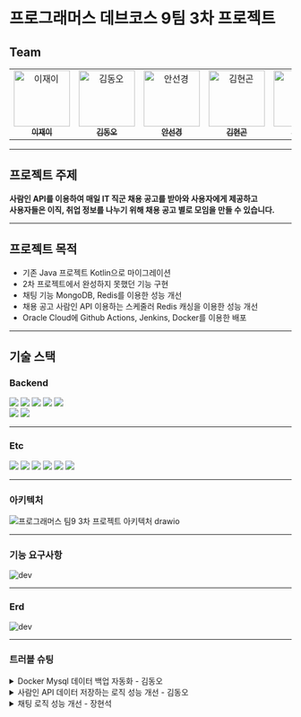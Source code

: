# 프로그래머스 데브코스 9팀 3차 프로젝트

## Team

<table>
  <tr>
    <td align="center"><a href="https://github.com/zelly-log"><img src="https://avatars.githubusercontent.com/u/188554914?v=4" width="100px;" alt="이재이"/><br /><sub><b>이재이</b></sub></a></td>
    <td align="center"><a href="https://github.com/kdo1999"><img src="https://avatars.githubusercontent.com/u/122996064?v=4" width="100px;" alt="김동오"/><br /><sub><b>김동오</b></sub></a></td>
    <td align="center"><a href="https://github.com/sungyeong98"><img src="https://avatars.githubusercontent.com/u/149341161?v=4" width="100px;" alt="안선경"/><br /><sub><b>안선경</b></sub></a></td>
    <td align="center"><a href="https://github.com/Gonhub9"><img src="https://avatars.githubusercontent.com/u/172102165?v=4" width="100px;" alt="김현곤"/><br /><sub><b>김현곤</b></sub></a></td>
    <td align="center"><a href="https://github.com/richard3251"><img src="https://avatars.githubusercontent.com/u/77492691?v=4" width="100px;" alt="정오연"/><br /><sub><b>정오연</b></sub></a></td>
    <td align="center"><a href="https://github.com/Janghyeonsuk"><img src="https://avatars.githubusercontent.com/u/74901548?v=4" width="100px;" alt="장현석"/><br /><sub><b>장현석</b></sub></a></td>

  </tr>
</table>

--- 

## 프로젝트 주제

<b> 사람인 API를 이용하여 매일 IT 직군 채용 공고를 받아와 사용자에게 제공하고<br> 사용자들은 이직, 취업 정보를 나누기 위해 채용 공고 별로 모임을 만들 수 있습니다.</b> 

---

## 프로젝트 목적

- 기존 Java 프로젝트 Kotlin으로 마이그레이션
- 2차 프로젝트에서 완성하지 못했던 기능 구현
- 채팅 기능 MongoDB, Redis를 이용한 성능 개선
- 채용 공고 사람인 API 이용하는 스케줄러 Redis 캐싱을 이용한 성능 개선
- Oracle Cloud에 Github Actions, Jenkins, Docker를 이용한 배포

---

## 기술 스택

### Backend

<img src="https://img.shields.io/badge/Spring-6DB33F?style=for-the-badge&logo=Spring&logoColor=white">
<img src="https://img.shields.io/badge/security-6DB33F?style=for-the-badge&logo=spring-security&logoColor=white">
<img src="https://img.shields.io/badge/MongoDB-47A248?style=for-the-badge&logo=MongoDB&logoColor=white">
<img src="https://img.shields.io/badge/Mysql-4479A1?style=for-the-badge&logo=Mysql&logoColor=white">
<img src="https://img.shields.io/badge/REDIS-FF4438?style=for-the-badge&logo=redis&logoColor=white">
<br>
<img src="https://img.shields.io/badge/kotlin-7F52FF?style=for-the-badge&logo=kotlin&logoColor=white">
<img src="https://img.shields.io/badge/java-007396?style=for-the-badge&logo=openjdk&logoColor=white">

---

### Etc

<img src="https://img.shields.io/badge/notion-000000?style=for-the-badge&logo=notion&logoColor=white">
<img src="https://img.shields.io/badge/github-181717?style=for-the-badge&logo=github&logoColor=white">
<img src="https://img.shields.io/badge/docker-2496ED?style=for-the-badge&logo=docker&logoColor=white">
<img src="https://img.shields.io/badge/actions-2088FF?style=for-the-badge&logo=github-actions&logoColor=white">
<img src="https://img.shields.io/badge/jenkins-D24939?style=for-the-badge&logo=jenkins&logoColor=white">
<img src="https://img.shields.io/badge/discord-5865F2?style=for-the-badge&logo=discord&logoColor=white">

---

### 아키텍처

![프로그래머스 팀9 3차 프로젝트 아키텍처 drawio](https://github.com/user-attachments/assets/7ef2d567-3776-42ae-9ce1-4b8910b8bd2b)

---

### 기능 요구사항

![dev](https://github.com/user-attachments/assets/6d7c0aa1-ce50-4135-af2f-23287c87afa6)

---

### Erd

![dev](https://github.com/user-attachments/assets/cca31929-7d36-42ec-86b7-271f81697dcf)

---

### 트러블 슈팅

<details>
<summary>Docker Mysql 데이터 백업 자동화 - 김동오</summary>
<div markdown="1">

# 🛠 트러블슈팅 기록

## 1. 문제 요약

**발생 일시:** 2025/03/06

**증상: Oracle Cloud 인스턴스에 실행중인 Mysql 강제 종료 현상**

- 강제 종료도 문제지만 데이터 백업이 제대로 이루어지지 않아서 강제 종료 이후엔 DB가 다 날라가는 문제 발생

(문제가 발생한 현상을 간단히 설명)

## 2. 원인 분석

- 메모리 부족 및 최대 연결 수 설정 문제일 가능성 발견

![log](https://github.com/user-attachments/assets/b097a0fe-d2c7-48f3-bdbf-6bbf3c2d2fb0)

## 3. 해결 방법

- Mysql 컨테이너에 bash로 접속해서 my.cnf 파일에 아래 설정 추가
    - [참고 URL](https://manage.accuwebhosting.com/knowledgebase/2320/How-to-Fix-Error-Forcing-close-of-thread-310-user-andsharp039rootandsharp039-in-MySQL.html)

    ```bash
    innodb_buffer_pool_size=512M  # InnoDB 버퍼 풀 크기 설정
    max_connections=100  #
    ```

    ```bash
    # 컨테이너 터미널 접속
    docker exec -it 컨테이너명 bash
    
    # 설정 파일 출력
    cat my.cnf
    
    # 출력 결과 복사 후 위에 설정 추가해서 덮어쓰기
    echo -e "
    # For advice on how to change settings please see
    # http://dev.mysql.com/doc/refman/9.2/en/server-configuration-defaults.html
    
    [mysqld]
    innodb_buffer_pool_size=512M  # InnoDB 버퍼 풀 크기 설정
    max_connections=100  #
    # Remove leading # and set to the amount of RAM for the most important data
    # cache in MySQL. Start at 70% of total RAM for dedicated server, else 10%.
    # innodb_buffer_pool_size = 128M
    #
    # Remove leading # to turn on a very important data integrity option: logging
    # changes to the binary log between backups.
    # log_bin
    #
    # Remove leading # to set options mainly useful for reporting servers.
    # The server defaults are faster for transactions and fast SELECTs.
    # Adjust sizes as needed, experiment to find the optimal values.
    # join_buffer_size = 128M
    # sort_buffer_size = 2M
    # read_rnd_buffer_size = 2M
    
    host-cache-size=0
    skip-name-resolve
    datadir=/var/lib/mysql
    socket=/var/run/mysqld/mysqld.sock
    secure-file-priv=/var/lib/mysql-files
    user=mysql
    
    pid-file=/var/run/mysqld/mysqld.pid
    [client]
    socket=/var/run/mysqld/mysqld.sock" > my.cnf
    
    # 추가한 설정 들어갔는지 확인
    cat my.cnf
    
    exit
    
    # 컨테이너 재시작
    docker stop 컨테이너명
    docker start 컨테이너명
    ```

- DB 자동 백업 설정으로 추후 다시 발생하더라도 복구 가능하게 조치
    - 쉘 스크립트 작성

    ```bash
    vi db_backup/backup.sh
    # 1. I 눌러서 Insert mode에서 아래 내용 복사
    # 2. :wq + Enter로 저장
    ```

    ```bash
    DEV_FILE_NAME=dev_backup_`date +"%Y%m%d%H%M%S"`
    TESTDB_FILE_NAME=testdb_backup_`date +"%Y%m%d%H%M%S"`
    
    # mysql db 데이터 백업
    docker exec mysql-server mysqldump -u root -ptest1 dev > $DEV_FILE_NAME.sql;
    docker exec mysql-server mysqldump -u root -ptest1 testdb > $TESTDB_FILE_NAME.sql;
    
    # 백업 디렉토리에서 백업 파일들 중 가장 최신 3개를 제외하고 나머지 삭제
    ls -t testdb_backup_*.sql | tail -n +4 | xargs rm -ff
    ls -t dev_backup_*.sql | tail -n +4 | xargs rm -f
    ```

    - 자동 실행 설정

    ```bash
    vi /etc/crontab
    # 1. I 눌러서 Insert mode에서 아래 내용 복사
    # 2. :wq + Enter로 저장
    
    ```

    ```bash
    # 1시간마다 자동 실행
    # */60 * * * * 는 cron 표현법이고 따로 찾아보시길 바랍니다.
    # root -> 사용자
    # /var/lib/docker/volumes/mysql-data-vol/db_backup/backup.sh -> 쉘 스크립트 경로
    */60 * * * *    root    /var/lib/docker/volumes/mysql-data-vol/db_backup/backup.sh
    
    ```

## 4. 결과 및 추가 조치

- 현재까지는 서버 다운 없이 정상 가동중

## 5. 회고 및 예방 조치

- 실제 운영 서버라면 당연히 무슨 일이 일어날지 모르기 때문에 DB는 자동으로 백업 조치를 해주어야하는데 볼륨 설정만 해두고 백업을 하지 않았어서 발생했던 거 같다.

추후에는 컨테이너 띄우면서 초기 백업 작업까지 해주어야겠다.

- 최대 커넥션 수랑 InnoDB 버퍼 풀 사이즈는 정확히 어떻게 동작하는지 또 설정 값을 어느정도로 두어야 하는지는 아직 확인해보지 못해서 추후 학습해볼 예정이다.

</div>
</details>

<details>
<summary>사람인 API 데이터 저장하는 로직 성능 개선 - 김동오</summary>
<div markdown="1">

# 🛠 트러블슈팅 기록

## 1. 문제 요약

**발생 일시:** 2025-02-19

**증상:**

(문제가 발생한 현상을 간단히 설명)

## 2. 원인 분석

- 기존 플로우
    - **사람인 API 호출**→`JobPosting`엔티티 변환
    - **JobPosting 전체 저장**(**병목 발생 가능**)
    - **응답받은 Job 데이터를 Map에 저장**(`key: Job.id`,`value: Job 데이터`)
    - **저장된 JobPosting을 순회하면서 추가 처리**
        - `JobPosting.jobId`와 일치하는 Job을`Map`에서 가져옴
        - Job에서`jobCode`를 가져와`","`로 분리
        - 분리된`jobCode`를 순회
            - **`Job_Skill`테이블에서 jobCode 조회**(**병목 발생 가능**)
            - 조회된 데이터를`JobPostingJobSkillList`에 추가 후 저장 (**병목 발생 가능**)
    - **전체 데이터 처리 후 남은 데이터가 있으면 재귀 호출**
- 주요 원인
    - **쿼리 호출 횟수가 많음**
        - `JobPosting`저장 시 1회`INSERT`
        - `JobCode`조회 시 최소 1회, 최대`jobCodeArray.length`만큼 추가`SELECT`
        - `더티 체킹`으로 인한 추가`UPDATE`발생
    - **예상 쿼리 호출량 (1,100개 기준)**
    - 최소**3,300번**, jobCode가 5개씩 있는 경우**7,700번**발생 가능

## 3. 해결 방법

- 전체 저장시 JobSkill까지 초기화 후 저장 (더티체킹 발생하지 않게 수정)
- `Redis`에`JobSkill`을 저장해서 캐싱 처리
- 기존 코드
    - 기존 코드

        ```java
        @Slf4j
        @Service
        @RequiredArgsConstructor
        public class SchedulerService {
        
            private final JobSkillRepository jobSkillRepository;
            private final JobPostingRepository jobPostingRepository;
            private final ObjectMapper objectMapper;
            private final RestTemplate restTemplate;
            private final RetryTemplate retryTemplate;
        
            // URI로 조합할 OPEN API URL
            private final String API_URL = "<https://oapi.saramin.co.kr/job-search>";
        
            // URI로 조합할 apiKey
            @Value("${api.key}")
            private String apiKey;
        
            // URI로 조합할 한 페이지당 가져올데이터 수
            @Value("${api.count}")
            private Integer count;
        
            /**
             * 매일 자정(00:00)에 실행될 스케줄러 메서드입니다.
             * <p>
             * - retryTemplate.execute(context -> { ... }) -> API 요청이 실패할 경우 재시도를 수행하는 `RetryTemplate`을
             * 사용합니다. - processJobPostings (totalCount, totalJobs, pageNumber) -> API에서 채용 공고 데이터를 가져와
             * 데이터베이스에 저장하는 핵심 로직을 실행합니다.
             */
            @Scheduled(cron = "0 0 0 * * ?", zone = "Asia/Seoul")
            @Transactional
            public void savePublicData() {
                retryTemplate.execute(context -> {
                    int pageNumber = 0;
                    int totalCount = 0;
                   	int totalJobs = 1100; //1. 1,100개 기준 성능 측정
        
        			LocalDateTime start = LocalDateTime.now();
        			processJobPostings(totalCount, totalJobs, pageNumber);
        			LocalDateTime end = LocalDateTime.now();
        
                    // 시간 차이 계산
        			Duration duration = Duration.between(start, end);
        
                    // 결과값 출력
        			log.info("작업 실행 시간: {} 밀리초", duration.toMillis());
        			log.info("작업 실행 시간: {} 초", duration.getSeconds());
        
                    return null;
                });
            }
        
            /**
             * - 클래스 내에서 핵심로직이며, fetchJobPostings() 메소드를 통해 가져온 채용공고 데이터들을 저장하기위한 List<JobPosting>,
             * List<JobSkill> 로 변환하여, 저장하도록 하는 메서드이다.
             * - 오늘 가져올수있는 총 공고수(totalJobs) 보다 데이텁베이스에 저장된 공고수(totalCount) 크면 callBack 함수가 멈춘다.
             *
             * @param totalCount 현재 저장된 공고수
             * @param totalJobs  오늘 총 공고 수
             * @param pageNumber 현재 페이지 번호
             */
            public void processJobPostings(int totalCount, int totalJobs, int pageNumber) {
                Jobs jobs = fetchJobPostings(pageNumber, count);
        
                // JobPosting 클래스로 담기
                List<JobPosting> jobPostingList = jobs.getJobsDetail().getJobList().stream()
                    .map(Job::toEntity)
                    .toList();
        
                // 전체 저장
                List<JobPosting> savedJobPostingList = saveNewJobs(jobPostingList);
        
                //JSON 응답 파싱
                List<Job> jobList = jobs.getJobsDetail().getJobList();
                Map<Long, Job> jobMap = jobList.stream()
                    .collect(Collectors.toMap(job -> Long.parseLong(job.getId()), job -> job));
        
                for (JobPosting jobPosting : savedJobPostingList) {
        
                    //채용 공고랑 jobPosting이랑 일치하는 애 찾는 if문
                    // 한 페이지에 해당하는 110개의 데이터를 방금 저장한 공고들인 jobPosting과 비교하여, 손수 job-code의 code를 꺼내기 위한 작업.
                    Job findJob = jobMap.get(jobPosting.getJobId());
                    String jobCode = findJob.getPositionDto().getJobCode().getCode();
        
                    //여러개면 , 기준으로 짜르기
                    String[] jobCodeArray = jobCode.split(",");
        
                    for (String s : jobCodeArray) {
                        // db에 저장된 jobSkill, code로 조회
                        Optional<JobSkill> jobSkillOptional = jobSkillRepository.findByCode(
                            Integer.parseInt(s.trim()));
        
                        //jobSkill DB에 없다면
                        if (jobSkillOptional.isEmpty()) {
                            continue;
                        } else {
                            JobSkill jobSkill = jobSkillOptional.get();
        
                            //JobPosting에 jobskill 설정
                            //더티 체킹으로 인해 업데이트 쿼리 자동 발생
                            jobPosting.getJobPostingJobSkillList().add(
                                JobPostingJobSkill.builder()
                                    .jobPosting(jobPosting)
                                    .jobSkill(jobSkill)
                                    .build());
                        }
                    }
                }
        
                //총 가져와야되는 개수 초기화
                if (totalJobs == Integer.MAX_VALUE) {
                    totalJobs = Integer.parseInt(jobs.getJobsDetail().getTotal());
                }
        
                totalCount += jobPostingList.size();
        
                if (totalCount < totalJobs) {
                    processJobPostings(totalCount, totalJobs, ++pageNumber);
                }
            }
        
            /**
             * 지정된 페이지 번호와 가져올 데이터 개수를 기준으로 채용공고 데이터를 가져오는 메서드입니다.
             * <p>
             * - restTemplate : 주어진 URI로 채용공고 api 서버에 GET 요청을 보내, 응답 데이터를 받아오는 역할수행 - objectMapper : JSON
             * 문자열을 Jobs 객체로 변환하는 즉 역직렬화 역할수행.
             *
             * @param pageNumber 현재 페이지 번호
             * @param count      가져올 데이터 개수
             */
            private Jobs fetchJobPostings(int pageNumber, int count) {
        
                URI uri = UriComponentsBuilder.fromHttpUrl(API_URL)
                    .queryParam("access-key", apiKey)
                    //.queryParam("published", getPublishedDate())
                    .queryParam("job_mid_cd", "2")
                    .queryParam("start", pageNumber) // 현재 페이지숫자
                    .queryParam("count", count)
                    .queryParam("fields", "count")//한 번 호출시 가지고 오는 데이터 양
                    .build()
                    .encode()
                    .toUri();
        
                try {
                    String jsonResponse = restTemplate.getForObject(uri, String.class);
        
                    Jobs dataResponse = objectMapper.readValue(jsonResponse, Jobs.class);
        
                    if (dataResponse.getJobsDetail() == null || dataResponse.getJobsDetail().getJobList()
                        .isEmpty()) {
                        log.error(GlobalErrorCode.NO_DATA_RECEIVED.getMessage());
                        throw new GlobalException(GlobalErrorCode.NO_DATA_RECEIVED);
                    }
        
                    return dataResponse;
        
                } catch (JsonProcessingException e) {
                    log.error("JSON 파싱 실패", e);
                    throw new GlobalException(GlobalErrorCode.JSON_PARSING_FAILED);
                }
        
            }
        
            /**
             * scheduler가 자정에 실행되기 때문에 전날 데이터를 가져오게 만든 메서드
             */
            private String getPublishedDate() {
                // 전날데이터
                LocalDate today = LocalDate.now().minusDays(1);
                DateTimeFormatter formatter = DateTimeFormatter.ofPattern("yyyy-MM-dd");
                return today.format(formatter);
            }
        
            /**
             * JobPosting, JobSkill 데이터들을 데이터베이스에 저장하기위한 메서드
             *
             * @param newJobs 가공된 JobPosting 데이터 리스트
             */
            private List<JobPosting> saveNewJobs(List<JobPosting> newJobs) {
                try {
                    List<JobPosting> savedJobPostingList = jobPostingRepository.saveAll(newJobs);
                    log.info("총 {}개의 공고를 저장했습니다.", savedJobPostingList.size());
                    return savedJobPostingList;
                } catch (Exception e) {
                    log.error(GlobalErrorCode.DATABASE_SAVE_FAILED.getMessage(), e);
                    throw new GlobalException(GlobalErrorCode.DATABASE_SAVE_FAILED);
                }
            }
        
        }
        
        ```

- 저장 메소드 위치 수정
    - 저장 메소드 위치 수정 후 코드

        ```java
        @Slf4j
        @Service
        @RequiredArgsConstructor
        public class SchedulerService {
        
            private final JobSkillRepository jobSkillRepository;
            private final JobPostingRepository jobPostingRepository;
            private final ObjectMapper objectMapper;
            private final RestTemplate restTemplate;
            private final RetryTemplate retryTemplate;
        
            // URI로 조합할 OPEN API URL
            private final String API_URL = "https://oapi.saramin.co.kr/job-search";
        
            // URI로 조합할 apiKey
            @Value("${api.key}")
            private String apiKey;
        
            // URI로 조합할 한 페이지당 가져올데이터 수
            @Value("${api.count}")
            private Integer count;
        
            /**
             * 매일 자정(00:00)에 실행될 스케줄러 메서드입니다.
             * <p>
             * - retryTemplate.execute(context -> { ... }) -> API 요청이 실패할 경우 재시도를 수행하는 `RetryTemplate`을
             * 사용합니다. - processJobPostings (totalCount, totalJobs, pageNumber) -> API에서 채용 공고 데이터를 가져와
             * 데이터베이스에 저장하는 핵심 로직을 실행합니다.
             */
            @Scheduled(cron = "0 0 0 * * ?", zone = "Asia/Seoul")
            @Transactional
            public void savePublicData() {
                retryTemplate.execute(context -> {
                    int pageNumber = 0;
                    int totalCount = 0;
        			int totalJobs = 1100; //1. 1100개 기준 성능 측정
        
        			LocalDateTime start = LocalDateTime.now();
        			processJobPostings(totalCount, totalJobs, pageNumber);
        			LocalDateTime end = LocalDateTime.now();
        
                    // 시간 차이 계산
        			Duration duration = Duration.between(start, end);
        
                    // 결과값 출력
        			log.info("작업 실행 시간: {} 밀리초", duration.toMillis());
        			log.info("작업 실행 시간: {} 초", duration.getSeconds());
                    
                    return null;
                });
            }
        
            /**
             * - 클래스 내에서 핵심로직이며, fetchJobPostings() 메소드를 통해 가져온 채용공고 데이터들을 저장하기위한 List<JobPosting>,
             * List<JobSkill> 로 변환하여, 저장하도록 하는 메서드이다.
             * - 오늘 가져올수있는 총 공고수(totalJobs) 보다 데이텁베이스에 저장된 공고수(totalCount) 크면 callBack 함수가 멈춘다.
             *
             * @param totalCount 현재 저장된 공고수
             * @param totalJobs  오늘 총 공고 수
             * @param pageNumber 현재 페이지 번호
             */
            public void processJobPostings(int totalCount, int totalJobs, int pageNumber) {
                Jobs jobs = fetchJobPostings(pageNumber, count);
        
                // JobPosting 클래스로 담기
                List<JobPosting> jobPostingList = jobs.getJobsDetail().getJobList().stream()
                    .map(Job::toEntity)
                    .toList();
        
                //JSON 응답 파싱
                List<Job> jobList = jobs.getJobsDetail().getJobList();
                Map<Long, Job> jobMap = jobList.stream()
                    .collect(Collectors.toMap(job -> Long.parseLong(job.getId()), job -> job));
        
                for (JobPosting jobPosting : jobPostingList) {
        
                    //채용 공고랑 jobPosting이랑 일치하는 애 찾는 if문
                    // 한 페이지에 해당하는 110개의 데이터를 방금 저장한 공고들인 jobPosting과 비교하여, 손수 job-code의 code를 꺼내기 위한 작업.
                    Job findJob = jobMap.get(jobPosting.getJobId());
                    String jobCode = findJob.getPositionDto().getJobCode().getCode();
        
                    //여러개면 , 기준으로 짜르기
                    String[] jobCodeArray = jobCode.split(",");
        
                    for (String s : jobCodeArray) {
                        // db에 저장된 jobSkill, code로 조회
                        Optional<JobSkill> jobSkillOptional = jobSkillRepository.findByCode(
                            Integer.parseInt(s.trim()));
        
                        //jobSkill DB에 없다면
                        if (jobSkillOptional.isEmpty()) {
                            continue;
                        } else {
                            JobSkill jobSkill = jobSkillOptional.get();
        
                            //JobPosting에 jobskill 설정
                            jobPosting.getJobPostingJobSkillList().add(
                                JobPostingJobSkill.builder()
                                    .jobPosting(jobPosting)
                                    .jobSkill(jobSkill)
                                    .build());
                        }
                    }
                }
        
                // 전체 저장 (위치 변경)
                List<JobPosting> savedJobPostingList = saveNewJobs(jobPostingList);
        
                //총 가져와야되는 개수 초기화
                if (totalJobs == Integer.MAX_VALUE) {
                    totalJobs = Integer.parseInt(jobs.getJobsDetail().getTotal());
                }
        
                totalCount += jobPostingList.size();
        
                if (totalCount < totalJobs) {
                    processJobPostings(totalCount, totalJobs, ++pageNumber);
                }
            }
        
            /**
             * 지정된 페이지 번호와 가져올 데이터 개수를 기준으로 채용공고 데이터를 가져오는 메서드입니다.
             * <p>
             * - restTemplate : 주어진 URI로 채용공고 api 서버에 GET 요청을 보내, 응답 데이터를 받아오는 역할수행 - objectMapper : JSON
             * 문자열을 Jobs 객체로 변환하는 즉 역직렬화 역할수행.
             *
             * @param pageNumber 현재 페이지 번호
             * @param count      가져올 데이터 개수
             */
            private Jobs fetchJobPostings(int pageNumber, int count) {
        
                URI uri = UriComponentsBuilder.fromHttpUrl(API_URL)
                    .queryParam("access-key", apiKey)
                    // .queryParam("published", getPublishedDate())
                    .queryParam("job_mid_cd", "2")
                    .queryParam("start", pageNumber) // 현재 페이지숫자
                    .queryParam("count", count)
                    .queryParam("fields", "count")//한 번 호출시 가지고 오는 데이터 양
                    .build()
                    .encode()
                    .toUri();
        
                try {
                    String jsonResponse = restTemplate.getForObject(uri, String.class);
        
                    Jobs dataResponse = objectMapper.readValue(jsonResponse, Jobs.class);
        
                    if (dataResponse.getJobsDetail() == null || dataResponse.getJobsDetail().getJobList()
                        .isEmpty()) {
                        log.error(GlobalErrorCode.NO_DATA_RECEIVED.getMessage());
                        throw new GlobalException(GlobalErrorCode.NO_DATA_RECEIVED);
                    }
        
                    return dataResponse;
        
                } catch (JsonProcessingException e) {
                    log.error("JSON 파싱 실패", e);
                    throw new GlobalException(GlobalErrorCode.JSON_PARSING_FAILED);
                }
        
            }
        
            /**
             * scheduler가 자정에 실행되기 때문에 전날 데이터를 가져오게 만든 메서드
             */
            private String getPublishedDate() {
                // 전날데이터
                LocalDate today = LocalDate.now().minusDays(1);
                DateTimeFormatter formatter = DateTimeFormatter.ofPattern("yyyy-MM-dd");
                return today.format(formatter);
            }
        
            /**
             * JobPosting, JobSkill 데이터들을 데이터베이스에 저장하기위한 메서드
             *
             * @param newJobs 가공된 JobPosting 데이터 리스트
             */
            private List<JobPosting> saveNewJobs(List<JobPosting> newJobs) {
                try {
                    List<JobPosting> savedJobPostingList = jobPostingRepository.saveAll(newJobs);
                    log.info("총 {}개의 공고를 저장했습니다.", savedJobPostingList.size());
                    return savedJobPostingList;
                } catch (Exception e) {
                    log.error(GlobalErrorCode.DATABASE_SAVE_FAILED.getMessage(), e);
                    throw new GlobalException(GlobalErrorCode.DATABASE_SAVE_FAILED);
                }
            }
        }
        ```

- Redis 캐싱 도입
    - Redis 캐시 도입 후 결과 (11초)

      ![성능 개선 후 (캐시 도입).png](attachment:cb78448f-ca84-463e-91b1-67786337a2f2:성능_개선_후_(캐시_도입).png)

    - Redis 캐싱 도입 후 코드
        
        ```java
        @Slf4j
        @Service
        @RequiredArgsConstructor
        public class SchedulerService {
        
        	private final JobSkillRepository jobSkillRepository;
        	private final JobPostingRepository jobPostingRepository;
        	private final ObjectMapper objectMapper;
        	private final RestTemplate restTemplate;
        	private final RetryTemplate retryTemplate;
        	private final RedisRepository redisRepository;
        
        	// URI로 조합할 OPEN API URL
        	private final String API_URL = "https://oapi.saramin.co.kr/job-search";
        
        	// URI로 조합할 apiKey
        	@Value("${api.key}")
        	private String apiKey;
        
        	// URI로 조합할 한 페이지당 가져올데이터 수
        	@Value("${api.count}")
        	private Integer count;
        
        	/**
        	 * 매일 자정(00:00)에 실행될 스케줄러 메서드입니다.
        	 * <p>
        	 * - retryTemplate.execute(context -> { ... }) -> API 요청이 실패할 경우 재시도를 수행하는 `RetryTemplate`을
        	 * 사용합니다. - processJobPostings (totalCount, totalJobs, pageNumber) -> API에서 채용 공고 데이터를 가져와
        	 * 데이터베이스에 저장하는 핵심 로직을 실행합니다.
        	 */
        	@Scheduled(cron = "0 0 0 * * ?", zone = "Asia/Seoul")
        	@Transactional
        	public void savePublicData() {
        		retryTemplate.execute(context -> {
        			int pageNumber = 0;
        			int totalCount = 0;
        //            int totalJobs = Integer.MAX_VALUE;
        			int totalJobs = 1000; //1. 1000개 기준 성능 측정
        //            int totalJobs = 10000; //2. 10000개 기준 성능 측정
        
        			LocalDateTime start = LocalDateTime.now();
        			processJobPostings(totalCount, totalJobs, pageNumber);
        			LocalDateTime end = LocalDateTime.now();
        
                    // 시간 차이 계산
        			Duration duration = Duration.between(start, end);
        
        			// 결과값 출력
        			log.info("작업 실행 시간: {} 밀리초", duration.toMillis());
        			log.info("작업 실행 시간: {} 초", duration.getSeconds());
        
                    return null;
        
                });
            }
        
        	/**
        	 * - 클래스 내에서 핵심로직이며, fetchJobPostings() 메소드를 통해 가져온 채용공고 데이터들을 저장하기위한 List<JobPosting>,
        	 * List<JobSkill> 로 변환하여, 저장하도록 하는 메서드이다. - 오늘 가져올수있는 총 공고수(totalJobs) 보다 데이텁베이스에 저장된
        	 * 공고수(totalCount) 크면 callBack 함수가 멈춘다.
        	 *
        	 * @param totalCount 현재 저장된 공고수
        	 * @param totalJobs  오늘 총 공고 수
        	 * @param pageNumber 현재 페이지 번호
        	 */
        	public void processJobPostings(int totalCount, int totalJobs, int pageNumber) {
        		Jobs jobs = fetchJobPostings(pageNumber, count);
        
        		// JobPosting 클래스로 담기
        		List<JobPosting> jobPostingList = jobs.getJobsDetail().getJobList().stream()
        			.map(Job::toEntity)
        			.toList();
        
        		//JSON 응답 파싱
        		List<Job> jobList = jobs.getJobsDetail().getJobList();
        		Map<Long, Job> jobMap = jobList.stream()
        			.collect(Collectors.toMap(job -> Long.parseLong(job.getId()), job -> job));
        
        		for (JobPosting jobPosting : jobPostingList) {
        			// JobId로 분류된 JobMap에서 Job 꺼내기
        			Job findJob = jobMap.get(jobPosting.getJobId());
        
        			//꺼내온 Job 안에 JobCode 꺼내기
        			String jobCode = findJob.getPositionDto().getJobCode().getCode();
        
        			//여러개면 , 기준으로 짜르기
        			String[] jobCodeArray = jobCode.split(",");
        
        			for (String s : jobCodeArray) {
        				String key = JobSkillConstant.JOB_SKILL_REDIS_KEY.getKey() + s;
        
        				//Redis에서 KEY값이 있는지 없는지 조회
        				//exists
        				boolean hasKeyResult = redisRepository.hasKey(key);
        
        				//만약 있다면 Redis에서 VALUE 조회해서 jobSkill 객체 생성
        				if (hasKeyResult) {
        					//JobSkillId 가져오는 로직
        					Long jobSkillId = Long.valueOf(redisRepository.get(key).toString());
        
        					//JobSkill 생성
        					JobSkill jobSkill = JobSkill.builder()
        						.id(jobSkillId)
        						.build();
        
        					jobPosting.getJobPostingJobSkillList().add(
        						JobPostingJobSkill.builder()
        							.jobPosting(jobPosting)
        							.jobSkill(jobSkill)
        							.build());
        				}
        			}
        		}
        
        		// 전체 저장
        		List<JobPosting> savedJobPostingList = saveNewJobs(jobPostingList);
        
        		//총 가져와야되는 개수 초기화
        		if (totalJobs == Integer.MAX_VALUE) {
        			totalJobs = Integer.parseInt(jobs.getJobsDetail().getTotal());
        		}
        
        		totalCount += savedJobPostingList.size();
        
        		if (totalCount < totalJobs) {
        			processJobPostings(totalCount, totalJobs, ++pageNumber);
        		}
        	}
        
        	/**
        	 * 지정된 페이지 번호와 가져올 데이터 개수를 기준으로 채용공고 데이터를 가져오는 메서드입니다.
        	 * <p>
        	 * - restTemplate : 주어진 URI로 채용공고 api 서버에 GET 요청을 보내, 응답 데이터를 받아오는 역할수행 - objectMapper : JSON
        	 * 문자열을 Jobs 객체로 변환하는 즉 역직렬화 역할수행.
        	 *
        	 * @param pageNumber 현재 페이지 번호
        	 * @param count      가져올 데이터 개수
        	 */
        	private Jobs fetchJobPostings(int pageNumber, int count) {
        
        		URI uri = UriComponentsBuilder.fromHttpUrl(API_URL)
        			.queryParam("access-key", apiKey)
        			// .queryParam("published", getPublishedDate())
        			.queryParam("job_mid_cd", "2")
        			.queryParam("start", pageNumber) // 현재 페이지숫자
        			.queryParam("count", count)
        			.queryParam("fields", "count")//한 번 호출시 가지고 오는 데이터 양
        			.build()
        			.encode()
        			.toUri();
        
        		try {
        			String jsonResponse = restTemplate.getForObject(uri, String.class);
        
        			Jobs dataResponse = objectMapper.readValue(jsonResponse, Jobs.class);
        
        			if (dataResponse.getJobsDetail() == null || dataResponse.getJobsDetail().getJobList()
        				.isEmpty()) {
        				log.error(GlobalErrorCode.NO_DATA_RECEIVED.getMessage());
        				throw new GlobalException(GlobalErrorCode.NO_DATA_RECEIVED);
        			}
        
        			return dataResponse;
        
        		} catch (JsonProcessingException e) {
        			log.error("JSON 파싱 실패", e);
        			throw new GlobalException(GlobalErrorCode.JSON_PARSING_FAILED);
        		}
        
        	}
        
        	/**
        	 * scheduler가 자정에 실행되기 때문에 전날 데이터를 가져오게 만든 메서드
        	 */
        	private String getPublishedDate() {
        		// 전날데이터
        		LocalDate today = LocalDate.now().minusDays(1);
        		DateTimeFormatter formatter = DateTimeFormatter.ofPattern("yyyy-MM-dd");
        		return today.format(formatter);
        	}
        
        	/**
        	 * JobPosting, JobSkill 데이터들을 데이터베이스에 저장하기위한 메서드
        	 *
        	 * @param newJobs 가공된 JobPosting 데이터 리스트
        	 */
        	private List<JobPosting> saveNewJobs(List<JobPosting> newJobs) {
        		try {
        			List<JobPosting> savedJobPostingList = jobPostingRepository.saveAll(newJobs);
        			log.info("총 {}개의 공고를 저장했습니다.", savedJobPostingList.size());
        			return savedJobPostingList;
        		} catch (Exception e) {
        			log.error(GlobalErrorCode.DATABASE_SAVE_FAILED.getMessage(), e);
        			throw new GlobalException(GlobalErrorCode.DATABASE_SAVE_FAILED);
        		}
        	}
        }
        ```

## 4. 결과 및 추가 조치

**총 개선 후 87% 성능 개선**

- 기존 코드 호출 결과 (87초)

![성능 개선 전](https://github.com/user-attachments/assets/cebe984e-560b-4d86-bfad-ecea4fb31d99)

- 저장 메소드 위치 수정 후 결과 (80초)

![저장 메소드 변경 후](https://github.com/user-attachments/assets/41749753-30d1-4f37-8dad-3b61e8997c8b)

- Redis 캐시 도입 후 결과 (11초)
  ![성능 개선 후 (캐시 도입)](https://github.com/user-attachments/assets/973a9e01-62fa-4974-88ce-7a60556a939c)

## 5. 회고 및 예방 조치

- 자주 조회가 일어나는 부분은 캐싱 도입을 고민해보자
    - 메모리를 사용하기 때문에 데이터 양과 데이터 정합성도 충분히 고려 후 적용 할 것
    - 현재의 상황은 JobSkill이 260개 밖에 없고 업데이트 될 일이 거의 없기에 도입하기 적합하다고 판단
- 메소드 위치에 따라 쿼리 발생하는 횟수가 늘어나는 경우가 생길수도 있으니 테스트하면서 쿼리 발생 양을 체크해볼 것

</div>
</details>

<details>
<summary>채팅 로직 성능 개선 - 장현석</summary>
<div markdown="1">

# 🛠 트러블슈팅 기록

## 1. 문제 요약

**발생 일시:** 2025-02-28

**증상:**

## 2. 원인 분석

- **기존 플로우**
    - 게시글 ID별 채팅방 기능 구현 (모집 완료된 게시글 기준)
    - 채팅 메시지를 Stomp(WebSocket) 기반으로 전송하여 MySQL에 저장
    - 채팅 내역을 MySQL에서 직접 조회해서 전체 메세지를 조회 필요
- **주요 원인**
    - MySQL이 실시간 메시지 저장 및 조회에 최적화되지 않음
    - STOMP를 통해 서버 간 WebSocket 세션을 유지해야 하는 부담 증가
    - 채팅 메시지 조회 시 MySQL에서 직접 조회하여 속도 저하

## 3. 해결 방법

- **기존 Stomp + MySQL 구조에서 Redis Pub/Sub + MongoDB로 변경**
    - **메시지 저장 방식 변경**: MySQL 대신 MongoDB에 저장
        - **MongoDB 인덱싱 활용**: 채팅 내역 조회 시 빠른 검색을 위한 인덱스 추가(postId + id)
    - **Redis Pub/Sub 도입**: STOMP에서 직접 메시지를 처리하는 방식에서 Redis를 통해 메시지를 Publish & Subscribe 하여 서버 간 세션 공유 문제 해결
    - **조회 성능 개선**: 최근 채팅 메시지는 Redis에서 캐싱하여 빠르게 조회
        - 만약 캐싱에서 과거 메세지들이 유실됐을 경우 캐시에서 가장 과거의 메세지를 기반으로 이전의 유실된 메세지를 mongo DB에서 조회후 캐싱에 추가후 조회
        - 채팅방별 활성도에 다라 캐싱 TTL 시간 동적으로 설정

## 4. 결과 및 추가 조치

**총 개선 후 성능 63% 향상**

- **기존 코드 호출 결과 (82ms)**
- **Redis 캐시 도입 후 결과 (30ms)**
    
    ![image.png](attachment:c6c650cf-8fa3-4fd2-8f96-8c009becb46b:image.png)
    
    ![image.png](attachment:d730344d-a13d-4b0d-947e-0c11263600ec:image.png)
    

## 5. 회고 및 예방 조치

- **실시간 처리가 필요한 경우 RDBMS보다 NoSQL을 적극 고려**
    - 채팅처럼 대량의 메시지를 빠르게 처리해야 하는 경우 MongoDB가 적합
    - MySQL을 사용할 경우 인덱스 튜닝 및 분산 처리 고려 필요
    - 추후 샤딩을 통해서 확장 가능
    - Capped Collection을 활용해서 과거 메세지 삭제 적용
- **자주 조회가 일어나는 데이터는 Redis 캐싱을 적극 활용**
    - 메모리를 사용하기 때문에 데이터 크기와 정합성을 충분히 고려한 후 적용
    - 현재의 상황에서는 채팅 메시지 중 최근 200개 메시지만 캐싱하는 방식이 적절하다고 판단
- **쿼리 발생 패턴 및 서버 부하 체크**
    - 메소드 위치 및 호출 로직 변경에 따라 불필요한 DB 쿼리 발생 여부 모니터링
    - Redis 및 MongoDB에 대한 성능 테스트를 주기적으로 실시하여 최적화 진행 예정

# 🛠 트러블슈팅 기록

## 1. 문제 요약

**발생 일시:** 2025-02-28

**증상:**

- 다수의 사용자가 동시 접속할 경우 WebSocket 메시지 처리 지연 발생
- 채팅 메시지 조회 시 속도 저하 및 서버 부하 증가

## 2. 원인 분석

- **기존 플로우**
    - 게시글 ID별 채팅방 기능 구현 (모집 완료된 게시글 기준)
    - 채팅 메시지를 STOMP(WebSocket) 기반으로 전송하여 MySQL에 저장
    - 채팅 내역을 MySQL에서 직접 조회하여 전체 메시지를 조회
- **주요 원인**
    - STOMP를 통해 서버 간 WebSocket 세션을 유지해야 하는 부담 증가
    - 다량의 메시지 조회 시 MySQL에서 직접 조회하여 속도 저하
    - 다중 사용자 접속 시 동시 요청 처리로 인해 데이터베이스 부하 증가

## 3. 해결 방법

- **기존 Stomp + MySQL 구조에서 Redis Pub/Sub + MongoDB로 변경**
    - **메시지 저장 방식 변경**: MySQL 대신 MongoDB에 저장하여 조회 속도 개선
        - **MongoDB 인덱싱 활용**: 채팅 내역 조회 시 빠른 검색을 위한 인덱스 추가 (`postId + id`)
    - **Redis Pub/Sub 도입**: STOMP에서 직접 메시지를 처리하는 방식에서 Redis를 통해 메시지를 Publish & Subscribe 하여 서버 간 세션 공유 문제 해결
    - **조회 성능 개선**:
        - 최근 채팅 메시지는 Redis에서 캐싱하여 빠르게 조회
        - 캐싱에서 과거 메시지가 유실된 경우 **캐시의 가장 오래된 메시지를 기준으로 MongoDB에서 이전 데이터를 조회 후 캐싱에 추가한 뒤 조회 수행**
        - 채팅방별 활성도에 따라 **캐싱 TTL 시간 동적 조정**

## 4. 결과 및 추가 조치

**총 개선 후 성능 63% 향상**

- **기존 코드 호출 결과 (82ms)**
    
    ![image.png](attachment:c6c650cf-8fa3-4fd2-8f96-8c009becb46b:image.png)
    
- **Redis 캐시 도입 후 결과 (30ms)**
    
    ![image.png](attachment:d730344d-a13d-4b0d-947e-0c11263600ec:image.png)
    

## 5. 회고 및 예방 조치

- **실시간 처리가 필요한 경우 RDBMS보다 NoSQL을 적극 고려**
    - 채팅처럼 대량의 메시지를 빠르게 처리해야 하는 경우 MongoDB가 적합
    - MySQL을 사용할 경우 **인덱스 튜닝 및 분산 처리 고려 필요**
    - **추후 샤딩 적용을 통해 확장 가능**
    - **Capped Collection을 활용하여 일정 메시지 개수 이상이 되면 자동 삭제 적용**
- **자주 조회가 일어나는 데이터는 Redis 캐싱을 적극 활용**
    - **메모리를 효율적으로 사용하기 위해 캐싱 데이터 크기 및 정합성 검토 후 적용**
    - 현재의 상황에서는 채팅 메시지 중 **최근 200개 메시지만 캐싱하는 방식이 적절**하다고 판단
    - **Redis의 Expire를 통해 비활성 채팅방의 캐싱 데이터(1일 동안 비활성화)를 자동 제거**
- **쿼리 발생 패턴 및 서버 부하 체크**
    - **메소드 위치 및 호출 로직 변경에 따라 불필요한 DB 쿼리 발생 여부 모니터링**
    - **대량 메시지 처리 시 부하 발생 여부를 점검하여 필요 시 Redis Streams 도입 고려**

</div>
</details>
